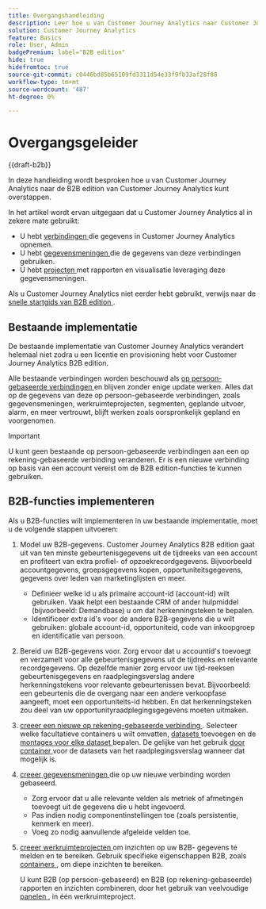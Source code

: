 ```yaml
---
title: Overgangshandleiding
description: Leer hoe u van Customer Journey Analytics naar Customer Journey Analytics B2B edition overschakelt
solution: Customer Journey Analytics
feature: Basics
role: User, Admin
badgePremium: label="B2B edition"
hide: true
hidefromtoc: true
source-git-commit: c0446bd85b65109fd3311d54e33f9fb33af28f88
workflow-type: tm+mt
source-wordcount: '487'
ht-degree: 0%

---
```


# Overgangsgeleider

{{draft-b2b}}

In deze handleiding wordt besproken hoe u van Customer Journey Analytics naar de B2B edition van Customer Journey Analytics kunt overstappen.

In het artikel wordt ervan uitgegaan dat u Customer Journey Analytics al in zekere mate gebruikt:

* U hebt [ verbindingen ](/help/connections/overview.md) die gegevens in Customer Journey Analytics opnemen.
* U hebt [ gegevensmeningen ](/help/data-views/data-views.md) die de gegevens van deze verbindingen gebruiken.
* U hebt [ projecten ](/help/analysis-workspace/home.md) met rapporten en visualisatie leveraging deze gegevensmeningen.

Als u Customer Journey Analytics niet eerder hebt gebruikt, verwijs naar de [ snelle startgids van B2B edition ](cja-b2b-quick-start-guide.md).


## Bestaande implementatie

De bestaande implementatie van Customer Journey Analytics verandert helemaal niet zodra u een licentie en provisioning hebt voor Customer Journey Analytics B2B edition.

Alle bestaande verbindingen worden beschouwd als [ op persoon-gebaseerde verbindingen ](cja-b2b-concepts-features.md#connections-and-identifiers) en blijven zonder enige update werken. Alles dat op de gegevens van deze op persoon-gebaseerde verbindingen, zoals gegevensmeningen, werkruimteprojecten, segmenten, geplande uitvoer, alarm, en meer vertrouwt, blijft werken zoals oorspronkelijk gepland en voorgenomen.

>[!IMPORTANT]
>
>U kunt geen bestaande op persoon-gebaseerde verbindingen aan een op rekening-gebaseerde verbinding veranderen. Er is een nieuwe verbinding op basis van een account vereist om de B2B edition-functies te kunnen gebruiken.
>


## B2B-functies implementeren

Als u B2B-functies wilt implementeren in uw bestaande implementatie, moet u de volgende stappen uitvoeren:

1. Model uw B2B-gegevens. Customer Journey Analytics B2B edition gaat uit van ten minste gebeurtenisgegevens uit de tijdreeks van een account en profiteert van extra profiel- of opzoekrecordgegevens. Bijvoorbeeld accountgegevens, groepsgegevens kopen, opportuniteitsgegevens, gegevens over leden van marketinglijsten en meer.

   * Definieer welke id u als primaire account-id (account-id) wilt gebruiken. Vaak helpt een bestaande CRM of ander hulpmiddel (bijvoorbeeld: Demandbase) u om dat herkenningsteken te bepalen.
   * Identificeer extra id&#39;s voor de andere B2B-gegevens die u wilt gebruiken: globale account-id, opportuniteid, code van inkoopgroep en identificatie van persoon.

1. Bereid uw B2B-gegevens voor. Zorg ervoor dat u accountid&#39;s toevoegt en verzamelt voor alle gebeurtenisgegevens uit de tijdreeks en relevante recordgegevens. Op dezelfde manier zorg ervoor uw tijd-reeksen gebeurtenisgegevens en raadplegingsverslag andere herkenningstekens voor relevante gebeurtenissen bevat. Bijvoorbeeld: een gebeurtenis die de overgang naar een andere verkoopfase aangeeft, moet een opportuniteits-id hebben. En dat herkenningsteken zou deel van uw opportunityraadplegingsgegevens moeten uitmaken.

1. [ creeer een nieuwe op rekening-gebaseerde verbinding ](/help/connections/create-connection.md#account-based-connection). Selecteer welke facultatieve containers u wilt omvatten, [ datasets ](/help/connections/create-connection.md#add-datasets) toevoegen en de [ montages voor elke dataset ](/help/connections/create-connection.md#dataset-settings) bepalen. De gelijke van het gebruik [ door container ](cja-b2b-concepts-features.md#match-by-container) voor de datasets van het raadplegingsverslag wanneer dat mogelijk is.

1. [ creeer gegevensmeningen ](/help/data-views/create-dataview.md) die op uw nieuwe verbinding worden gebaseerd.

   * Zorg ervoor dat u alle relevante velden als metriek of afmetingen toevoegt uit de gegevens die u hebt ingevoerd.
   * Pas indien nodig componentinstellingen toe (zoals persistentie, kenmerk en meer).
   * Voeg zo nodig aanvullende afgeleide velden toe.

1. [ creeer werkruimteprojecten ](/help/analysis-workspace/build-workspace-project/create-projects.md) om inzichten op uw B2B- gegevens te melden en te bereiken. Gebruik specifieke eigenschappen B2B, zoals [ containers ](cja-b2b-concepts-features.md#containers), om diepe inzichten te bereiken.

   U kunt B2B (op persoon-gebaseerd) en B2B (op rekening-gebaseerde) rapporten en inzichten combineren, door het gebruik van veelvoudige [ panelen ](/help/analysis-workspace/c-panels/panels.md), in één werkruimteproject.
